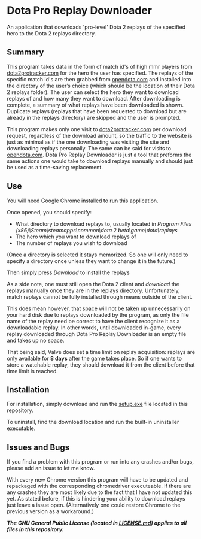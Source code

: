 # Dota Pro Replay Downloader
  An application that downloads 'pro-level' Dota 2 replays of the specified hero to the Dota 2 replays directory.

  ## Summary
  This program takes data in the form of match id's of high mmr players from [dota2protracker.com](https://www.dota2protracker.com/) 
  for the hero the user has specified. The replays of the specific match id's are then grabbed from  [opendota.com](https://www.opendota.com/) 
  and installed into the directory of the user’s choice (which should be the location of their Dota 2 replays folder). The user can select 
  the hero they want to download replays of and how many they want to download. After downloading is complete, a summary of what replays 
  have been downloaded is shown. Duplicate replays (replays that have been requested to download but are already in the replays directory) 
  are skipped and the user is prompted.
  
  This program makes only one visit to [dota2protracker.com](https://www.dota2protracker.com/) per download request, regardless 
  of the download amount, so the traffic to the website is just as minimal as if the one downloading was visiting the site and downloading 
  replays personally. The same can be said for visits to [opendota.com](https://www.opendota.com/). Dota Pro Replay Downloader is just a tool 
  that preforms the same actions one would take to download replays manually and should just be used as a time-saving replacement.
  
  ## Use
  You will need Google Chrome installed to run this application.
  
  Once opened, you should specify:
  - What directory to download replays to, usually located in 
  *Program Files (x86)\Steam\steamapps\common\dota 2 beta\game\dota\replays* 
  - The hero which you want to download replays of
  - The number of replays you wish to download
  
  (Once a directory is selected it stays memorized. So one will only need to specify a directory once unless they want to change it in the future.)

  Then simply press *Download* to install the replays
  
  As a side note, one must still open the Dota 2 client and *download* the replays manually once they are in the replays directory.
  Unfortunately, match replays cannot be fully installed through means outside of the client.
  
  This does mean however, that space will not be taken up unnecessarily on your hard disk due to replays downloaded by the program, 
  as only the file name of the replay need be correct to have the client recognize it as a downloadable replay.
  In other words, until downloaded in-game, every replay downloaded through Dota Pro Replay Downloader is an empty file and takes up no space.
  
  That being said, Valve does set a time limit on replay acquisition: replays are only available for **8 days** after the game takes place.
  So if one wants to store a watchable replay, they should download it from the client before that time limit is reached.
  
  ## Installation
  For installation, simply download and run the [setup.exe](setup.exe) file located in this repository.

  To uninstall, find the download location and run the built-in uninstaller executable.
  
  ## Issues and Bugs
  If you find a problem with this program or run into any crashes and/or bugs, please add an issue to let me know.
  
  With every new Chrome version this program will have to be updated and repackaged with the corresponding chromedriver executeable. If
  there are any crashes they are most likely due to the fact that I have not updated this yet. As stated before, if this is hindering your 
  ability to download replays just leave a issue open. (Alternatively one could restore Chrome to the previous version as a workaround.)
  
  
***The GNU General Public License (located in [LICENSE.md](/LICENSE.md)) applies to all files in this repository.***
